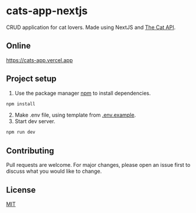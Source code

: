 # cats-app-nextjs

CRUD application for cat lovers. Made using NextJS and [The Cat API](https://www.thecatapi.com/).

## Online

https://cats-app.vercel.app

## Project setup

1. Use the package manager [npm](https://www.npmjs.com/) to install dependencies.

```bash
npm install
```

2. Make .env file, using template from [.env.example](https://github.com/imaha7/cats-app/blob/main/.env.example).
3. Start dev server.

```bash
npm run dev
```

## Contributing

Pull requests are welcome. For major changes, please open an issue first
to discuss what you would like to change.

## License

[MIT](https://choosealicense.com/licenses/mit/)
